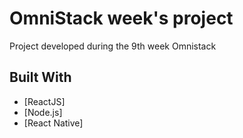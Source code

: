 # OmniStack week's project

Project developed during the 9th week Omnistack

## Built With

* [ReactJS]
* [Node.js]
* [React Native]


